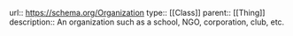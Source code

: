 url:: https://schema.org/Organization
type:: [[Class]]
parent:: [[Thing]]
description:: An organization such as a school, NGO, corporation, club, etc.
